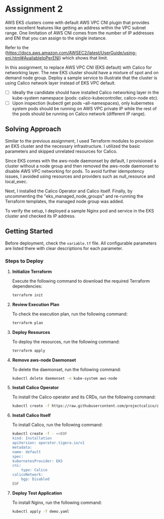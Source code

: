 # Assignment 2
AWS EKS clusters come with default AWS VPC CNI plugin that provides some excellent features like getting an address within the VPC subnet range. One limitation of AWS CNI comes from the number of IP addresses and ENI that you can assign to the single instance.

Refer to the (https://docs.aws.amazon.com/AWSEC2/latest/UserGuide/using-eni.html#AvailableIpPerENI) which shows that limit.

In this assignment, to replace AWS VPC CNI (EKS default) with Calico for networking layer. The new EKS cluster should
have a mixture of spot and on demand node group. Deploy a sample service to illustrate that the cluster is using Calico
network layer instead of EKS VPC default.

- [ ] Ideally the candidate should have installed Calico networking layer in the kube-system namespace (pods: calico-kubecontroller, calico-node etc).
- [ ] Upon inspection (kubectl get pods –all-namespaces), only kubernetes system pods should be running on AWS VPC private IP while the rest of the pods should be running on Calico network (different IP range).

## Solving Approach
Similar to the previous assignment, I used Terraform modules to provision an EKS cluster and the necessary infrastructure. I utilized the basic parameters and skipped unrelated resources for Calico.

Since EKS comes with the aws-node daemonset by default, I provisioned a cluster without a node group and then removed the aws-node daemonset to disable AWS VPC networking for pods. To avoid further idempotency issues, I avoided using resources and providers such as null_resource and local_exec.

Next, I installed the Calico Operator and Calico itself. Finally, by uncommenting the "eks_managed_node_groups" and re-running the Terraform templates, the managed node group was added.

To verify the setup, I deployed a sample Nginx pod and service in the EKS cluster and checked its IP address.

## Getting Started
Before deployment, check the `variable.tf` file. All configurable parameters are listed there with clear descriptions for each parameter.

### Steps to Deploy
1. **Initialize Terraform**

    Execute the following command to download the required Terraform dependencies:
    ```sh
    terraform init
    ```

2. **Review Execution Plan**

    To check the execution plan, run the following command:
    ```sh
    terraform plan
    ```

3. **Deploy Resources**

    To deploy the resources, run the following command:
    ```sh
    terraform apply
    ```

4. **Remove aws-node Daemonset**

    To delete the daemonset, run the following command:
    ```sh
    kubectl delete daemonset -n kube-system aws-node
    ```

5. **Install Calico Operator**

    To install the Calico operator and its CRDs, run the following command:
    ```sh
    kubectl create -f https://raw.githubusercontent.com/projectcalico/calico/v3.28.0/manifests/tigera-operator.yaml
    ```

6. **Install Calico Itself**

    To install Calico, run the following command:
    ```sh
    kubectl create -f - <<EOF
    kind: Installation
    apiVersion: operator.tigera.io/v1
    metadata:
    name: default
    spec:
    kubernetesProvider: EKS
    cni:
        type: Calico
    calicoNetwork:
        bgp: Disabled
    EOF
    ```

7. **Deploy Test Application**

    To install Nginx, run the following command:
    ```sh
    kubectl apply -f demo.yaml
    ```

